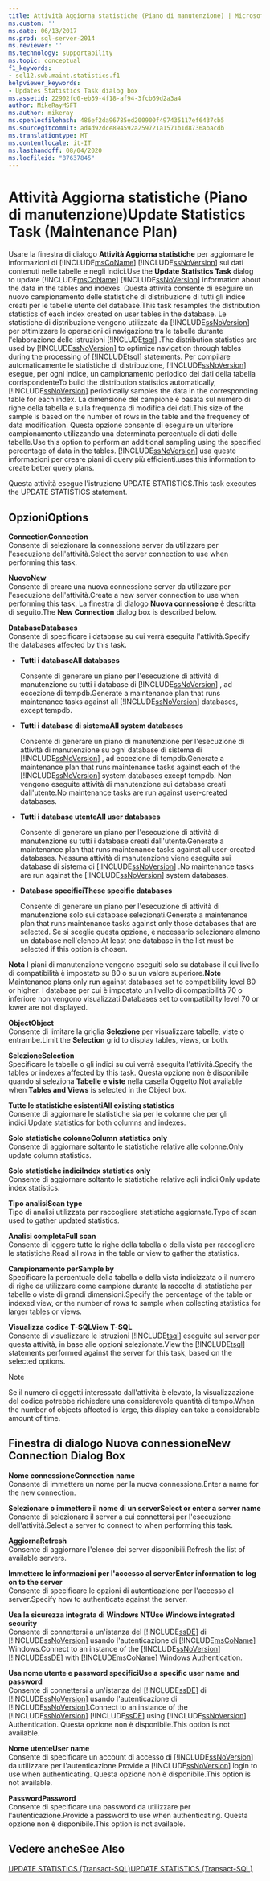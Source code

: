 ```yaml
---
title: Attività Aggiorna statistiche (Piano di manutenzione) | Microsoft Docs
ms.custom: ''
ms.date: 06/13/2017
ms.prod: sql-server-2014
ms.reviewer: ''
ms.technology: supportability
ms.topic: conceptual
f1_keywords:
- sql12.swb.maint.statistics.f1
helpviewer_keywords:
- Updates Statistics Task dialog box
ms.assetid: 22902fd0-eb39-4f18-af94-3fcb69d2a3a4
author: MikeRayMSFT
ms.author: mikeray
ms.openlocfilehash: 486ef2da96785ed200900f497435117ef6437cb5
ms.sourcegitcommit: ad4d92dce894592a259721a1571b1d8736abacdb
ms.translationtype: MT
ms.contentlocale: it-IT
ms.lasthandoff: 08/04/2020
ms.locfileid: "87637845"
---
```

# <a name="update-statistics-task-maintenance-plan"></a><span data-ttu-id="1db8e-102">Attività Aggiorna statistiche (Piano di manutenzione)</span><span class="sxs-lookup"><span data-stu-id="1db8e-102">Update Statistics Task (Maintenance Plan)</span></span>
  <span data-ttu-id="1db8e-103">Usare la finestra di dialogo **Attività Aggiorna statistiche** per aggiornare le informazioni di [!INCLUDE[msCoName](../../includes/msconame-md.md)] [!INCLUDE[ssNoVersion](../../includes/ssnoversion-md.md)] sui dati contenuti nelle tabelle e negli indici.</span><span class="sxs-lookup"><span data-stu-id="1db8e-103">Use the **Update Statistics Task** dialog to update [!INCLUDE[msCoName](../../includes/msconame-md.md)] [!INCLUDE[ssNoVersion](../../includes/ssnoversion-md.md)] information about the data in the tables and indexes.</span></span> <span data-ttu-id="1db8e-104">Questa attività consente di eseguire un nuovo campionamento delle statistiche di distribuzione di tutti gli indice creati per le tabelle utente del database.</span><span class="sxs-lookup"><span data-stu-id="1db8e-104">This task resamples the distribution statistics of each index created on user tables in the database.</span></span> <span data-ttu-id="1db8e-105">Le statistiche di distribuzione vengono utilizzate da [!INCLUDE[ssNoVersion](../../includes/ssnoversion-md.md)] per ottimizzare le operazioni di navigazione tra le tabelle durante l'elaborazione delle istruzioni [!INCLUDE[tsql](../../includes/tsql-md.md)] .</span><span class="sxs-lookup"><span data-stu-id="1db8e-105">The distribution statistics are used by [!INCLUDE[ssNoVersion](../../includes/ssnoversion-md.md)] to optimize navigation through tables during the processing of [!INCLUDE[tsql](../../includes/tsql-md.md)] statements.</span></span> <span data-ttu-id="1db8e-106">Per compilare automaticamente le statistiche di distribuzione, [!INCLUDE[ssNoVersion](../../includes/ssnoversion-md.md)] esegue, per ogni indice, un campionamento periodico dei dati della tabella corrispondente</span><span class="sxs-lookup"><span data-stu-id="1db8e-106">To build the distribution statistics automatically, [!INCLUDE[ssNoVersion](../../includes/ssnoversion-md.md)] periodically samples the data in the corresponding table for each index.</span></span> <span data-ttu-id="1db8e-107">La dimensione del campione è basata sul numero di righe della tabella e sulla frequenza di modifica dei dati.</span><span class="sxs-lookup"><span data-stu-id="1db8e-107">This size of the sample is based on the number of rows in the table and the frequency of data modification.</span></span> <span data-ttu-id="1db8e-108">Questa opzione consente di eseguire un ulteriore campionamento utilizzando una determinata percentuale di dati delle tabelle.</span><span class="sxs-lookup"><span data-stu-id="1db8e-108">Use this option to perform an additional sampling using the specified percentage of data in the tables.</span></span> [!INCLUDE[ssNoVersion](../../includes/ssnoversion-md.md)] <span data-ttu-id="1db8e-109">usa queste informazioni per creare piani di query più efficienti.</span><span class="sxs-lookup"><span data-stu-id="1db8e-109">uses this information to create better query plans.</span></span>  
  
 <span data-ttu-id="1db8e-110">Questa attività esegue l'istruzione UPDATE STATISTICS.</span><span class="sxs-lookup"><span data-stu-id="1db8e-110">This task executes the UPDATE STATISTICS statement.</span></span>  
  
## <a name="options"></a><span data-ttu-id="1db8e-111">Opzioni</span><span class="sxs-lookup"><span data-stu-id="1db8e-111">Options</span></span>  
 <span data-ttu-id="1db8e-112">**Connection**</span><span class="sxs-lookup"><span data-stu-id="1db8e-112">**Connection**</span></span>  
 <span data-ttu-id="1db8e-113">Consente di selezionare la connessione server da utilizzare per l'esecuzione dell'attività.</span><span class="sxs-lookup"><span data-stu-id="1db8e-113">Select the server connection to use when performing this task.</span></span>  
  
 <span data-ttu-id="1db8e-114">**Nuovo**</span><span class="sxs-lookup"><span data-stu-id="1db8e-114">**New**</span></span>  
 <span data-ttu-id="1db8e-115">Consente di creare una nuova connessione server da utilizzare per l'esecuzione dell'attività.</span><span class="sxs-lookup"><span data-stu-id="1db8e-115">Create a new server connection to use when performing this task.</span></span> <span data-ttu-id="1db8e-116">La finestra di dialogo **Nuova connessione** è descritta di seguito.</span><span class="sxs-lookup"><span data-stu-id="1db8e-116">The **New Connection** dialog box is described below.</span></span>  
  
 <span data-ttu-id="1db8e-117">**Database**</span><span class="sxs-lookup"><span data-stu-id="1db8e-117">**Databases**</span></span>  
 <span data-ttu-id="1db8e-118">Consente di specificare i database su cui verrà eseguita l'attività.</span><span class="sxs-lookup"><span data-stu-id="1db8e-118">Specify the databases affected by this task.</span></span>  
  
-   <span data-ttu-id="1db8e-119">**Tutti i database**</span><span class="sxs-lookup"><span data-stu-id="1db8e-119">**All databases**</span></span>  
  
     <span data-ttu-id="1db8e-120">Consente di generare un piano per l'esecuzione di attività di manutenzione su tutti i database di [!INCLUDE[ssNoVersion](../../includes/ssnoversion-md.md)] , ad eccezione di tempdb.</span><span class="sxs-lookup"><span data-stu-id="1db8e-120">Generate a maintenance plan that runs maintenance tasks against all [!INCLUDE[ssNoVersion](../../includes/ssnoversion-md.md)] databases, except tempdb.</span></span>  
  
-   <span data-ttu-id="1db8e-121">**Tutti i database di sistema**</span><span class="sxs-lookup"><span data-stu-id="1db8e-121">**All system databases**</span></span>  
  
     <span data-ttu-id="1db8e-122">Consente di generare un piano di manutenzione per l'esecuzione di attività di manutenzione su ogni database di sistema di [!INCLUDE[ssNoVersion](../../includes/ssnoversion-md.md)] , ad eccezione di tempdb.</span><span class="sxs-lookup"><span data-stu-id="1db8e-122">Generate a maintenance plan that runs maintenance tasks against each of the [!INCLUDE[ssNoVersion](../../includes/ssnoversion-md.md)] system databases except tempdb.</span></span> <span data-ttu-id="1db8e-123">Non vengono eseguite attività di manutenzione sui database creati dall'utente.</span><span class="sxs-lookup"><span data-stu-id="1db8e-123">No maintenance tasks are run against user-created databases.</span></span>  
  
-   <span data-ttu-id="1db8e-124">**Tutti i database utente**</span><span class="sxs-lookup"><span data-stu-id="1db8e-124">**All user databases**</span></span>  
  
     <span data-ttu-id="1db8e-125">Consente di generare un piano per l'esecuzione di attività di manutenzione su tutti i database creati dall'utente.</span><span class="sxs-lookup"><span data-stu-id="1db8e-125">Generate a maintenance plan that runs maintenance tasks against all user-created databases.</span></span> <span data-ttu-id="1db8e-126">Nessuna attività di manutenzione viene eseguita sui database di sistema di [!INCLUDE[ssNoVersion](../../includes/ssnoversion-md.md)] .</span><span class="sxs-lookup"><span data-stu-id="1db8e-126">No maintenance tasks are run against the [!INCLUDE[ssNoVersion](../../includes/ssnoversion-md.md)] system databases.</span></span>  
  
-   <span data-ttu-id="1db8e-127">**Database specifici**</span><span class="sxs-lookup"><span data-stu-id="1db8e-127">**These specific databases**</span></span>  
  
     <span data-ttu-id="1db8e-128">Consente di generare un piano per l'esecuzione di attività di manutenzione solo sui database selezionati.</span><span class="sxs-lookup"><span data-stu-id="1db8e-128">Generate a maintenance plan that runs maintenance tasks against only those databases that are selected.</span></span> <span data-ttu-id="1db8e-129">Se si sceglie questa opzione, è necessario selezionare almeno un database nell'elenco.</span><span class="sxs-lookup"><span data-stu-id="1db8e-129">At least one database in the list must be selected if this option is chosen.</span></span>  
  
 <span data-ttu-id="1db8e-130">**Nota** I piani di manutenzione vengono eseguiti solo su database il cui livello di compatibilità è impostato su 80 o su un valore superiore.</span><span class="sxs-lookup"><span data-stu-id="1db8e-130">**Note** Maintenance plans only run against databases set to compatibility level 80 or higher.</span></span> <span data-ttu-id="1db8e-131">I database per cui è impostato un livello di compatibilità 70 o inferiore non vengono visualizzati.</span><span class="sxs-lookup"><span data-stu-id="1db8e-131">Databases set to compatibility level 70 or lower are not displayed.</span></span>  
  
 <span data-ttu-id="1db8e-132">**Object**</span><span class="sxs-lookup"><span data-stu-id="1db8e-132">**Object**</span></span>  
 <span data-ttu-id="1db8e-133">Consente di limitare la griglia **Selezione** per visualizzare tabelle, viste o entrambe.</span><span class="sxs-lookup"><span data-stu-id="1db8e-133">Limit the **Selection** grid to display tables, views, or both.</span></span>  
  
 <span data-ttu-id="1db8e-134">**Selezione**</span><span class="sxs-lookup"><span data-stu-id="1db8e-134">**Selection**</span></span>  
 <span data-ttu-id="1db8e-135">Specificare le tabelle o gli indici su cui verrà eseguita l'attività.</span><span class="sxs-lookup"><span data-stu-id="1db8e-135">Specify the tables or indexes affected by this task.</span></span> <span data-ttu-id="1db8e-136">Questa opzione non è disponibile quando si seleziona **Tabelle e viste** nella casella Oggetto.</span><span class="sxs-lookup"><span data-stu-id="1db8e-136">Not available when **Tables and Views** is selected in the Object box.</span></span>  
  
 <span data-ttu-id="1db8e-137">**Tutte le statistiche esistenti**</span><span class="sxs-lookup"><span data-stu-id="1db8e-137">**All existing statistics**</span></span>  
 <span data-ttu-id="1db8e-138">Consente di aggiornare le statistiche sia per le colonne che per gli indici.</span><span class="sxs-lookup"><span data-stu-id="1db8e-138">Update statistics for both columns and indexes.</span></span>  
  
 <span data-ttu-id="1db8e-139">**Solo statistiche colonne**</span><span class="sxs-lookup"><span data-stu-id="1db8e-139">**Column statistics only**</span></span>  
 <span data-ttu-id="1db8e-140">Consente di aggiornare soltanto le statistiche relative alle colonne.</span><span class="sxs-lookup"><span data-stu-id="1db8e-140">Only update column statistics.</span></span>  
  
 <span data-ttu-id="1db8e-141">**Solo statistiche indici**</span><span class="sxs-lookup"><span data-stu-id="1db8e-141">**Index statistics only**</span></span>  
 <span data-ttu-id="1db8e-142">Consente di aggiornare soltanto le statistiche relative agli indici.</span><span class="sxs-lookup"><span data-stu-id="1db8e-142">Only update index statistics.</span></span>  
  
 <span data-ttu-id="1db8e-143">**Tipo analisi**</span><span class="sxs-lookup"><span data-stu-id="1db8e-143">**Scan type**</span></span>  
 <span data-ttu-id="1db8e-144">Tipo di analisi utilizzata per raccogliere statistiche aggiornate.</span><span class="sxs-lookup"><span data-stu-id="1db8e-144">Type of scan used to gather updated statistics.</span></span>  
  
 <span data-ttu-id="1db8e-145">**Analisi completa**</span><span class="sxs-lookup"><span data-stu-id="1db8e-145">**Full scan**</span></span>  
 <span data-ttu-id="1db8e-146">Consente di leggere tutte le righe della tabella o della vista per raccogliere le statistiche.</span><span class="sxs-lookup"><span data-stu-id="1db8e-146">Read all rows in the table or view to gather the statistics.</span></span>  
  
 <span data-ttu-id="1db8e-147">**Campionamento per**</span><span class="sxs-lookup"><span data-stu-id="1db8e-147">**Sample by**</span></span>  
 <span data-ttu-id="1db8e-148">Specificare la percentuale della tabella o della vista indicizzata o il numero di righe da utilizzare come campione durante la raccolta di statistiche per tabelle o viste di grandi dimensioni.</span><span class="sxs-lookup"><span data-stu-id="1db8e-148">Specify the percentage of the table or indexed view, or the number of rows to sample when collecting statistics for larger tables or views.</span></span>  
  
 <span data-ttu-id="1db8e-149">**Visualizza codice T-SQL**</span><span class="sxs-lookup"><span data-stu-id="1db8e-149">**View T-SQL**</span></span>  
 <span data-ttu-id="1db8e-150">Consente di visualizzare le istruzioni [!INCLUDE[tsql](../../includes/tsql-md.md)] eseguite sul server per questa attività, in base alle opzioni selezionate.</span><span class="sxs-lookup"><span data-stu-id="1db8e-150">View the [!INCLUDE[tsql](../../includes/tsql-md.md)] statements performed against the server for this task, based on the selected options.</span></span>  
  
> [!NOTE]  
>  <span data-ttu-id="1db8e-151">Se il numero di oggetti interessato dall'attività è elevato, la visualizzazione del codice potrebbe richiedere una considerevole quantità di tempo.</span><span class="sxs-lookup"><span data-stu-id="1db8e-151">When the number of objects affected is large, this display can take a considerable amount of time.</span></span>  
  
## <a name="new-connection-dialog-box"></a><span data-ttu-id="1db8e-152">Finestra di dialogo Nuova connessione</span><span class="sxs-lookup"><span data-stu-id="1db8e-152">New Connection Dialog Box</span></span>  
 <span data-ttu-id="1db8e-153">**Nome connessione**</span><span class="sxs-lookup"><span data-stu-id="1db8e-153">**Connection name**</span></span>  
 <span data-ttu-id="1db8e-154">Consente di immettere un nome per la nuova connessione.</span><span class="sxs-lookup"><span data-stu-id="1db8e-154">Enter a name for the new connection.</span></span>  
  
 <span data-ttu-id="1db8e-155">**Selezionare o immettere il nome di un server**</span><span class="sxs-lookup"><span data-stu-id="1db8e-155">**Select or enter a server name**</span></span>  
 <span data-ttu-id="1db8e-156">Consente di selezionare il server a cui connettersi per l'esecuzione dell'attività.</span><span class="sxs-lookup"><span data-stu-id="1db8e-156">Select a server to connect to when performing this task.</span></span>  
  
 <span data-ttu-id="1db8e-157">**Aggiorna**</span><span class="sxs-lookup"><span data-stu-id="1db8e-157">**Refresh**</span></span>  
 <span data-ttu-id="1db8e-158">Consente di aggiornare l'elenco dei server disponibili.</span><span class="sxs-lookup"><span data-stu-id="1db8e-158">Refresh the list of available servers.</span></span>  
  
 <span data-ttu-id="1db8e-159">**Immettere le informazioni per l'accesso al server**</span><span class="sxs-lookup"><span data-stu-id="1db8e-159">**Enter information to log on to the server**</span></span>  
 <span data-ttu-id="1db8e-160">Consente di specificare le opzioni di autenticazione per l'accesso al server.</span><span class="sxs-lookup"><span data-stu-id="1db8e-160">Specify how to authenticate against the server.</span></span>  
  
 <span data-ttu-id="1db8e-161">**Usa la sicurezza integrata di Windows NT**</span><span class="sxs-lookup"><span data-stu-id="1db8e-161">**Use Windows integrated security**</span></span>  
 <span data-ttu-id="1db8e-162">Consente di connettersi a un'istanza del [!INCLUDE[ssDE](../../includes/ssde-md.md)] di [!INCLUDE[ssNoVersion](../../includes/ssnoversion-md.md)] usando l'autenticazione di [!INCLUDE[msCoName](../../includes/msconame-md.md)] Windows.</span><span class="sxs-lookup"><span data-stu-id="1db8e-162">Connect to an instance of the [!INCLUDE[ssNoVersion](../../includes/ssnoversion-md.md)] [!INCLUDE[ssDE](../../includes/ssde-md.md)] with [!INCLUDE[msCoName](../../includes/msconame-md.md)] Windows Authentication.</span></span>  
  
 <span data-ttu-id="1db8e-163">**Usa nome utente e password specifici**</span><span class="sxs-lookup"><span data-stu-id="1db8e-163">**Use a specific user name and password**</span></span>  
 <span data-ttu-id="1db8e-164">Consente di connettersi a un'istanza del [!INCLUDE[ssDE](../../includes/ssde-md.md)] di [!INCLUDE[ssNoVersion](../../includes/ssnoversion-md.md)] usando l'autenticazione di [!INCLUDE[ssNoVersion](../../includes/ssnoversion-md.md)].</span><span class="sxs-lookup"><span data-stu-id="1db8e-164">Connect to an instance of the [!INCLUDE[ssNoVersion](../../includes/ssnoversion-md.md)] [!INCLUDE[ssDE](../../includes/ssde-md.md)] using [!INCLUDE[ssNoVersion](../../includes/ssnoversion-md.md)] Authentication.</span></span> <span data-ttu-id="1db8e-165">Questa opzione non è disponibile.</span><span class="sxs-lookup"><span data-stu-id="1db8e-165">This option is not available.</span></span>  
  
 <span data-ttu-id="1db8e-166">**Nome utente**</span><span class="sxs-lookup"><span data-stu-id="1db8e-166">**User name**</span></span>  
 <span data-ttu-id="1db8e-167">Consente di specificare un account di accesso di [!INCLUDE[ssNoVersion](../../includes/ssnoversion-md.md)] da utilizzare per l'autenticazione.</span><span class="sxs-lookup"><span data-stu-id="1db8e-167">Provide a [!INCLUDE[ssNoVersion](../../includes/ssnoversion-md.md)] login to use when authenticating.</span></span> <span data-ttu-id="1db8e-168">Questa opzione non è disponibile.</span><span class="sxs-lookup"><span data-stu-id="1db8e-168">This option is not available.</span></span>  
  
 <span data-ttu-id="1db8e-169">**Password**</span><span class="sxs-lookup"><span data-stu-id="1db8e-169">**Password**</span></span>  
 <span data-ttu-id="1db8e-170">Consente di specificare una password da utilizzare per l'autenticazione.</span><span class="sxs-lookup"><span data-stu-id="1db8e-170">Provide a password to use when authenticating.</span></span> <span data-ttu-id="1db8e-171">Questa opzione non è disponibile.</span><span class="sxs-lookup"><span data-stu-id="1db8e-171">This option is not available.</span></span>  
  
## <a name="see-also"></a><span data-ttu-id="1db8e-172">Vedere anche</span><span class="sxs-lookup"><span data-stu-id="1db8e-172">See Also</span></span>  
 [<span data-ttu-id="1db8e-173">UPDATE STATISTICS &#40;Transact-SQL&#41;</span><span class="sxs-lookup"><span data-stu-id="1db8e-173">UPDATE STATISTICS &#40;Transact-SQL&#41;</span></span>](/sql/t-sql/statements/update-statistics-transact-sql)  
  
  
